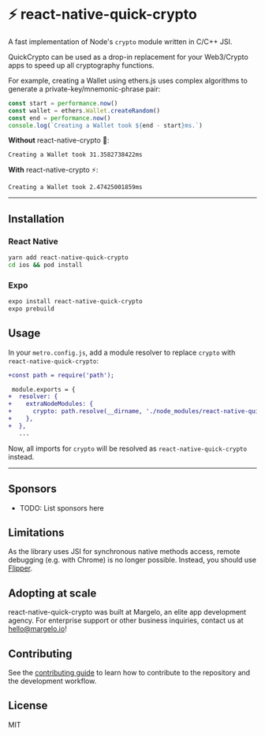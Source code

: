 # ⚡️ react-native-quick-crypto

A fast implementation of Node's `crypto` module written in C/C++ JSI.

QuickCrypto can be used as a drop-in replacement for your Web3/Crypto apps to speed up all cryptography functions.

For example, creating a Wallet using ethers.js uses complex algorithms to generate a private-key/mnemonic-phrase pair:

```ts
const start = performance.now()
const wallet = ethers.Wallet.createRandom()
const end = performance.now()
console.log(`Creating a Wallet took ${end - start}ms.`)
```

**Without** react-native-crypto 🐢:

```
Creating a Wallet took 31.3582738422ms
```

**With** react-native-crypto ⚡️:

```
Creating a Wallet took 2.47425001859ms
```

---

## Installation

### React Native

```sh
yarn add react-native-quick-crypto
cd ios && pod install
```

### Expo

```sh
expo install react-native-quick-crypto
expo prebuild
```

## Usage

In your `metro.config.js`, add a module resolver to replace `crypto` with `react-native-quick-crypto`:

```diff
+const path = require('path');

 module.exports = {
+  resolver: {
+    extraNodeModules: {
+      crypto: path.resolve(__dirname, './node_modules/react-native-quick-crypto'),
+    },
+  },
   ...
```

Now, all imports for `crypto` will be resolved as `react-native-quick-crypto` instead.

---

## Sponsors

- TODO: List sponsors here

## Limitations

As the library uses JSI for synchronous native methods access, remote debugging (e.g. with Chrome) is no longer possible. Instead, you should use [Flipper](https://fbflipper.com).

## Adopting at scale

react-native-quick-crypto was built at Margelo, an elite app development agency. For enterprise support or other business inquiries, contact us at <a href="mailto:hello@margelo.io?subject=Adopting react-native-quick-crypto at scale">hello@margelo.io</a>!

## Contributing

See the [contributing guide](CONTRIBUTING.md) to learn how to contribute to the repository and the development workflow.

## License

MIT
